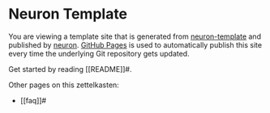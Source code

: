 # Neuron Template

You are viewing a template site that is generated from [neuron-template](https://github.com/srid/neuron-template) and published by [neuron](https://neuron.zettel.page/). [GitHub Pages](https://pages.github.com/) is used to automatically publish this site every time the underlying Git repository gets updated.

Get started by reading [[README]]#.

Other pages on this zettelkasten:

- [[faq]]#
